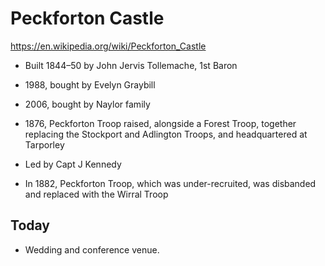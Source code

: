 # Peckforton Castle

https://en.wikipedia.org/wiki/Peckforton_Castle

* Built 1844–50 by John Jervis Tollemache, 1st Baron
* 1988, bought by Evelyn Graybill
* 2006, bought by Naylor family

* 1876, Peckforton Troop raised, alongside a Forest Troop, together replacing the Stockport and Adlington Troops, and headquartered at Tarporley
* Led by Capt J Kennedy
* In 1882, Peckforton Troop, which was under-recruited, was disbanded and replaced with the Wirral Troop

## Today

* Wedding and conference venue.
